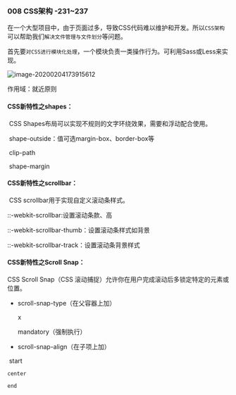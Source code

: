 ### 008 CSS架构     -231~237	

​	在一个大型项目中，由于页面过多，导致CSS代码难以维护和开发。所以`CSS架构`可以帮助我们`解决文件管理与文件划分`等问题。

   首先要`对CSS进行模块化处理`，一个模块负责一类操作行为。可利用Sass或Less来实现。

![image-20200204173915612](C:\Users\dell\AppData\Roaming\Typora\typora-user-images\image-20200204173915612.png) 

作用域：就近原则

#### CSS新特性之shapes：

​	CSS Shapes布局可以实现不规则的文字环绕效果，需要和浮动配合使用。

​	shape-outside：值可选margin-box、border-box等

​    clip-path

​    shape-margin

#### CSS新特性之scrollbar：

​	CSS scrollbar用于实现自定义滚动条样式。

   ::-webkit-scrollbar:设置滚动条款、高

   ::-webkit-scrollbar-thumb：设置滚动条样式如背景

   ::-webkit-scrollbar-track：设置滚动条背景样式

#### CSS新特性之Scroll Snap：

CSS Scroll Snap（CSS 滚动捕捉）允许你在用户完成滚动后多锁定特定的元素或位置。

* scroll-snap-type（在父容器上加）

 	x 

 	mandatory（强制执行）

* scroll-snap-align（在子项上加）

​	 start

 	center

 	end 